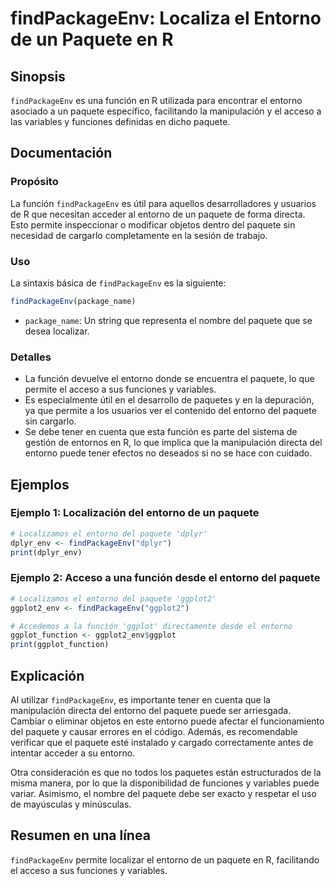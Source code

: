 <!--
Meta Description: # findPackageEnv: Localiza el Entorno de un Paquete en R ## Sinopsis `findPackageEnv` es una función en R utilizada para encontrar el entorno asociado...
Meta Keywords: paquete, entorno, del, que, findpackageenv
-->

# findPackageEnv: Localiza el Entorno de un Paquete en R

## Sinopsis
`findPackageEnv` es una función en R utilizada para encontrar el entorno asociado a un paquete específico, facilitando la manipulación y el acceso a las variables y funciones definidas en dicho paquete.

## Documentación
### Propósito
La función `findPackageEnv` es útil para aquellos desarrolladores y usuarios de R que necesitan acceder al entorno de un paquete de forma directa. Esto permite inspeccionar o modificar objetos dentro del paquete sin necesidad de cargarlo completamente en la sesión de trabajo.

### Uso
La sintaxis básica de `findPackageEnv` es la siguiente:

```R
findPackageEnv(package_name)
```

- `package_name`: Un string que representa el nombre del paquete que se desea localizar.

### Detalles
- La función devuelve el entorno donde se encuentra el paquete, lo que permite el acceso a sus funciones y variables.
- Es especialmente útil en el desarrollo de paquetes y en la depuración, ya que permite a los usuarios ver el contenido del entorno del paquete sin cargarlo.
- Se debe tener en cuenta que esta función es parte del sistema de gestión de entornos en R, lo que implica que la manipulación directa del entorno puede tener efectos no deseados si no se hace con cuidado.

## Ejemplos
### Ejemplo 1: Localización del entorno de un paquete
```R
# Localizamos el entorno del paquete 'dplyr'
dplyr_env <- findPackageEnv("dplyr")
print(dplyr_env)
```

### Ejemplo 2: Acceso a una función desde el entorno del paquete
```R
# Localizamos el entorno del paquete 'ggplot2'
ggplot2_env <- findPackageEnv("ggplot2")

# Accedemos a la función 'ggplot' directamente desde el entorno
ggplot_function <- ggplot2_env$ggplot
print(ggplot_function)
```

## Explicación
Al utilizar `findPackageEnv`, es importante tener en cuenta que la manipulación directa del entorno del paquete puede ser arriesgada. Cambiar o eliminar objetos en este entorno puede afectar el funcionamiento del paquete y causar errores en el código. Además, es recomendable verificar que el paquete esté instalado y cargado correctamente antes de intentar acceder a su entorno.

Otra consideración es que no todos los paquetes están estructurados de la misma manera, por lo que la disponibilidad de funciones y variables puede variar. Asimismo, el nombre del paquete debe ser exacto y respetar el uso de mayúsculas y minúsculas.

## Resumen en una línea
`findPackageEnv` permite localizar el entorno de un paquete en R, facilitando el acceso a sus funciones y variables.